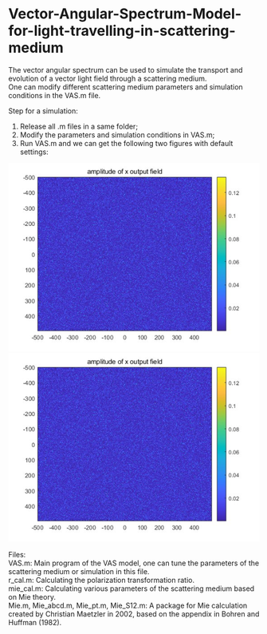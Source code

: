 # Vector-Angular-Spectrum-Model-for-light-travelling-in-scattering-medium
The vector angular spectrum can be used to simulate the transport and evolution of a vector light field through a scattering medium.  
One can modify different scattering medium parameters and simulation conditions in the VAS.m file.

Step for a simulation:  
1. Release all .m files in a same folder;
2. Modify the parameters and simulation conditions in VAS.m;
3. Run VAS.m and we can get the following two figures with default settings:

![image1](1.jpg)    ![image1](1.jpg)

Files:  
VAS.m: Main program of the VAS model, one can tune the parameters of the scattering medium or simulation in this file.  
r_cal.m: Calculating the polarization transformation ratio.  
mie_cal.m: Calculating various parameters of the scattering medium based on Mie theory.  
Mie.m, Mie_abcd.m, Mie_pt.m, Mie_S12.m: A package for Mie calculation created by Christian Maetzler in 2002, based on the appendix in Bohren and Huffman (1982).  

